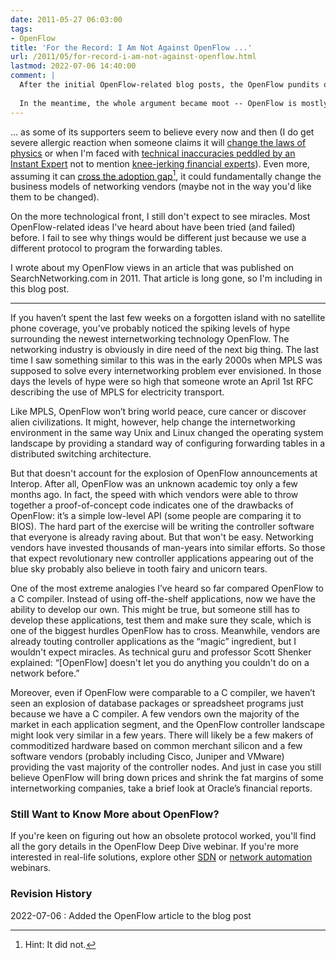 ```yaml
---
date: 2011-05-27 06:03:00
tags:
- OpenFlow
title: 'For the Record: I Am Not Against OpenFlow ...'
url: /2011/05/for-record-i-am-not-against-openflow.html
lastmod: 2022-07-06 14:40:00
comment: |
  After the initial OpenFlow-related blog posts, the OpenFlow pundits quickly labeled me an OpenFlow hater, but I was just my grumpy old self ;) Here’s the blog post (from May 2011) that tried to set the record straight (not that such things would ever work).
  
  In the meantime, the whole argument became moot -- OpenFlow is mostly dead and forgotten -- but the "_don't expect miracles_" message is as relevant today as it's ever been.
---
```

... as some of its supporters seem to believe every now and then (I do get severe allergic reaction when someone claims it will [change the laws of physics](https://blog.ipspace.net/2011/03/open-networking-foundation-fabric.html) or when I'm faced with [technical inaccuracies peddled by an Instant Expert](https://web.archive.org/web/20111018065642/https://www.networkworld.com/news/2011/052511-openflow-expert.html) not to mention [knee-jerking financial experts](https://www.barrons.com/articles/BL-TB-32802)). Even more, assuming it can [cross the adoption gap](http://etherealmind.com/openflow-why-it-can-cross-the-adoption-gap/)[^DN], it could fundamentally change the business models of networking vendors (maybe not in the way you'd like them to be changed). 

On the more technological front, I still don't expect to see miracles. Most OpenFlow-related ideas I've heard about have been tried (and failed) before. I fail to see why things would be different just because we use a different protocol to program the forwarding tables.

I wrote about my OpenFlow views in an article that was published on SearchNetworking.com in 2011. That article is long gone, so I'm including in this blog post.

[^DN]: Hint: It did not.

---

If you haven’t spent the last few weeks on a forgotten island with no satellite phone coverage, you’ve probably noticed the spiking levels of hype surrounding the newest internetworking technology OpenFlow. The networking industry is obviously in dire need of the next big thing. The last time I saw something similar to this was in the early 2000s when MPLS was supposed to solve every internetworking problem ever envisioned. In those days the levels of hype were so high that someone wrote an April 1st RFC describing the use of MPLS for electricity transport.

Like MPLS, OpenFlow won’t bring world peace, cure cancer or discover alien civilizations. It might, however, help change the internetworking environment in the same way Unix and Linux changed the operating system landscape by providing a standard way of configuring forwarding tables in a distributed switching architecture.

But that doesn't account for the explosion of OpenFlow announcements at Interop. After all, OpenFlow was an unknown academic toy only a few months ago. In fact, the speed with which vendors were able to throw together a proof-of-concept code indicates one of the drawbacks of OpenFlow: it’s a simple low-level API (some people are comparing it to BIOS). The hard part of the exercise will be writing the controller software that everyone is already raving about. But that won't be easy. Networking vendors have invested thousands of man-years into similar efforts. So those that expect revolutionary new controller applications appearing out of the blue sky probably also believe in tooth fairy and unicorn tears.

One of the most extreme analogies I’ve heard so far compared OpenFlow to a C compiler. Instead of using off-the-shelf applications, now we have the ability to develop our own. This might be true, but someone still has to develop these applications, test them and make sure they scale, which is one of the biggest hurdles OpenFlow has to cross. Meanwhile, vendors are already touting controller applications as the “magic” ingredient, but I wouldn't expect miracles. As technical guru and professor Scott Shenker explained: “[OpenFlow] doesn't let you do anything you couldn't do on a network before.”

Moreover, even if OpenFlow were comparable to a C compiler, we haven’t seen an explosion of database packages or spreadsheet programs just because we have a C compiler. A few vendors own the majority of the market in each application segment, and the OpenFlow controller landscape might look very similar in a few years. There will likely be a few makers of commoditized hardware based on common merchant silicon and a few software vendors (probably including Cisco, Juniper and VMware) providing the vast majority of the controller nodes. And just in case you still believe OpenFlow will bring down prices and shrink the fat margins of some internetworking companies, take a brief look at Oracle’s financial reports.

### Still Want to Know More about OpenFlow?

If you're keen on figuring out how an obsolete protocol worked, you'll find all the gory details in the OpenFlow Deep Dive webinar. If you're more interested in real-life solutions, explore other [SDN](https://www.ipspace.net/SDN) or [network automation](https://www.ipspace.net/Roadmap/Network_Automation_webinars) webinars.

### Revision History

2022-07-06
: Added the OpenFlow article to the blog post

